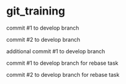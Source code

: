 # git_training

commit #1 to develop branch

commit #2 to develop branch

additional commit #1 to develop branch

commit #1 to develop branch for rebase task

commit #2 to develop branch for rebase task